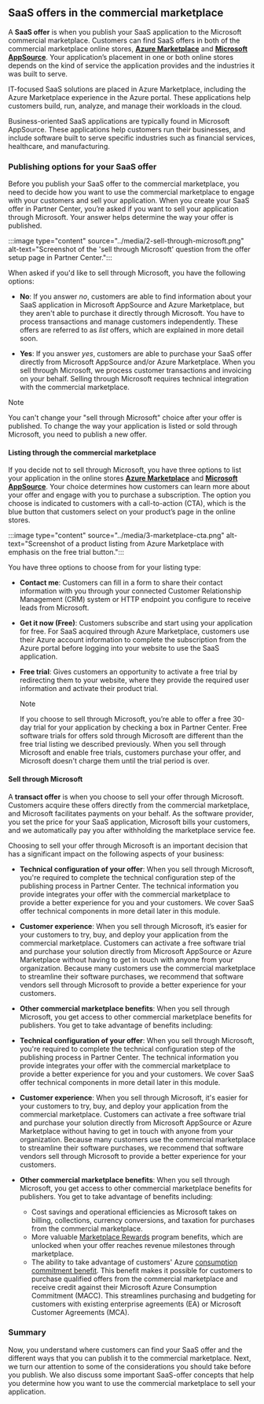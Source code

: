 ## SaaS offers in the commercial marketplace

A **SaaS offer** is when you publish your SaaS application to the Microsoft commercial marketplace. Customers can find SaaS offers in both of the commercial marketplace online stores, [**Azure Marketplace**](https://azuremarketplace.microsoft.com/) and [**Microsoft AppSource**](https://appsource.microsoft.com/). Your application’s placement in one or both online stores depends on the kind of service the application provides and the industries it was built to serve.

IT-focused SaaS solutions are placed in Azure Marketplace, including the Azure Marketplace experience in the Azure portal. These applications help customers build, run, analyze, and manage their workloads in the cloud.

Business-oriented SaaS applications are typically found in Microsoft AppSource. These applications help customers run their businesses, and include software built to serve specific industries such as financial services, healthcare, and manufacturing.

### Publishing options for your SaaS offer

Before you publish your SaaS offer to the commercial marketplace, you need to decide how you want to use the commercial marketplace to engage with your customers and sell your application. When you create your SaaS offer in Partner Center, you’re asked if you want to sell your application through Microsoft. Your answer helps determine the way your offer is published.

:::image type="content" source="../media/2-sell-through-microsoft.png" alt-text="Screenshot of the 'sell through Microsoft' question from the offer setup page in Partner Center.":::

When asked if you'd like to sell through Microsoft, you have the following options:

- **No**: If you answer *no*, customers are able to find information about your SaaS application in Microsoft AppSource and Azure Marketplace, but they aren't able to purchase it directly through Microsoft. You have to process transactions and manage customers independently. These offers are referred to as *list* offers, which are explained in more detail soon.

- **Yes**: If you answer *yes*, customers are able to purchase your SaaS offer directly from Microsoft AppSource and/or Azure Marketplace. When you sell through Microsoft, we process customer transactions and invoicing on your behalf. Selling through Microsoft requires technical integration with the commercial marketplace.

> [!NOTE]
> You can't change your "sell through Microsoft" choice after your offer is published. To change the way your application is listed or sold through Microsoft, you need to publish a new offer.

#### Listing through the commercial marketplace

If you decide not to sell through Microsoft, you have three options to list your application in the online stores [**Azure Marketplace**](https://azuremarketplace.microsoft.com/) and [**Microsoft AppSource**](https://appsource.microsoft.com/). Your choice determines how customers can learn more about your offer and engage with you to purchase a subscription. The option you choose is indicated to customers with a call-to-action (CTA), which is the blue button that customers select on your product’s page in the online stores.

:::image type="content" source="../media/3-marketplace-cta.png" alt-text="Screenshot of a product listing from Azure Marketplace with emphasis on the free trial button.":::

You have three options to choose from for your listing type:

- **Contact me**: Customers can fill in a form to share their contact information with you through your connected Customer Relationship Management (CRM) system or HTTP endpoint you configure to receive leads from Microsoft.

- **Get it now (Free)**: Customers subscribe and start using your application for free. For SaaS acquired through Azure Marketplace, customers use their Azure account information to complete the subscription from the Azure portal before logging into your website to use the SaaS application.

- **Free trial**: Gives customers an opportunity to activate a free trial by redirecting them to your website, where they provide the required user information and activate their product trial.

   > [!Note]
   > If you choose to sell through Microsoft, you’re able to offer a free 30-day trial for your application by checking a box in Partner Center. Free software trials for offers sold through Microsoft are different than the free trial listing we described previously. When you sell through Microsoft and enable free trials, customers purchase your offer, and Microsoft doesn't charge them until the trial period is over.

#### Sell through Microsoft

A **transact offer** is when you choose to sell your offer through Microsoft. Customers acquire these offers directly from the commercial marketplace, and Microsoft facilitates payments on your behalf. As the software provider, you set the price for your SaaS application, Microsoft bills your customers, and we automatically pay you after withholding the marketplace service fee.

Choosing to sell your offer through Microsoft is an important decision that has a significant impact on the following aspects of your business:

- **Technical configuration of your offer**: When you sell through Microsoft, you're required to complete the technical configuration step of the publishing process in Partner Center. The technical information you provide integrates your offer with the commercial marketplace to provide a better experience for you and your customers. We cover SaaS offer technical components in more detail later in this module.

- **Customer experience**: When you sell through Microsoft, it’s easier for your customers to try, buy, and deploy your application from the commercial marketplace. Customers can activate a free software trial and purchase your solution directly from Microsoft AppSource or Azure Marketplace without having to get in touch with anyone from your organization. Because many customers use the commercial marketplace to streamline their software purchases, we recommend that software vendors sell through Microsoft to provide a better experience for your customers.

- **Other commercial marketplace benefits**: When you sell through Microsoft, you get access to other commercial marketplace benefits for publishers. You get to take advantage of benefits including:

- **Technical configuration of your offer**: When you sell through Microsoft, you're required to complete the technical configuration step of the publishing process in Partner Center. The technical information you provide integrates your offer with the commercial marketplace to provide a better experience for you and your customers. We cover SaaS offer technical components in more detail later in this module.
- **Customer experience**: When you sell through Microsoft, it's easier for your customers to try, buy, and deploy your application from the commercial marketplace. Customers can activate a free software trial and purchase your solution directly from Microsoft AppSource or Azure Marketplace without having to get in touch with anyone from your organization. Because many customers use the commercial marketplace to streamline their software purchases, we recommend that software vendors sell through Microsoft to provide a better experience for your customers.
- **Other commercial marketplace benefits**: When you sell through Microsoft, you get access to other commercial marketplace benefits for publishers. You get to take advantage of benefits including:
  - Cost savings and operational efficiencies as Microsoft takes on billing, collections, currency conversions, and taxation for purchases from the commercial marketplace.
  - More valuable [Marketplace Rewards](/azure/marketplace/gtm-your-marketplace-benefits) program benefits, which are unlocked when your offer reaches revenue milestones through marketplace.
  - The ability to take advantage of customers' Azure [consumption commitment benefit](/azure/marketplace/azure-consumption-commitment-benefit). This benefit makes it possible for customers to purchase qualified offers from the commercial marketplace and receive credit against their Microsoft Azure Consumption Commitment (MACC). This streamlines purchasing and budgeting for customers with existing enterprise agreements (EA) or Microsoft Customer Agreements (MCA).

### Summary

Now, you understand where customers can find your SaaS offer and the different ways that you can publish it to the commercial marketplace. Next, we turn our attention to some of the considerations you should take before you publish. We also discuss some important SaaS-offer concepts that help you determine how you want to use the commercial marketplace to sell your application.
